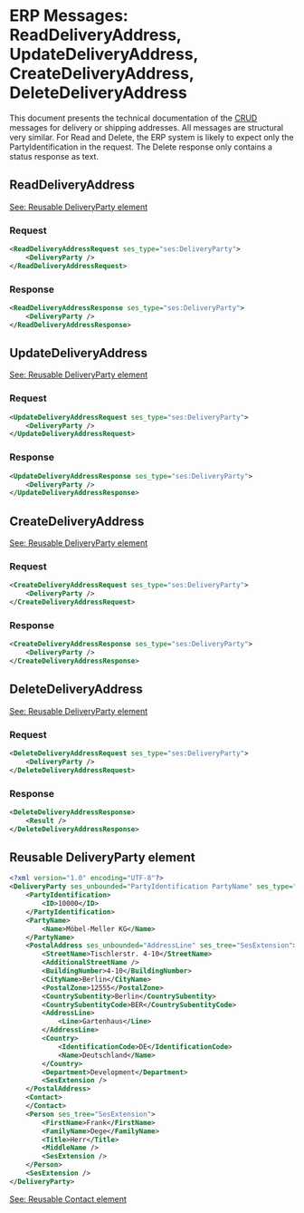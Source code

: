 # ERP Messages: ReadDeliveryAddress, UpdateDeliveryAddress, CreateDeliveryAddress, DeleteDeliveryAddress

This document presents the technical documentation of the [CRUD](https://de.wikipedia.org/wiki/CRUD) messages for delivery or shipping addresses. All messages are structural very similar. For Read and Delete, the ERP system is likely to expect only the PartyIdentification in the request. The Delete response only contains a status response as text.

## ReadDeliveryAddress

[See: Reusable DeliveryParty element](#reusable-deliveryparty-element)

### Request

``` xml
<ReadDeliveryAddressRequest ses_type="ses:DeliveryParty">
    <DeliveryParty />
</ReadDeliveryAddressRequest> 
```

### Response

``` xml
<ReadDeliveryAddressResponse ses_type="ses:DeliveryParty">
    <DeliveryParty />
</ReadDeliveryAddressResponse>
```

## UpdateDeliveryAddress

[See: Reusable DeliveryParty element](#reusable-deliveryparty-element)

### Request

``` xml
<UpdateDeliveryAddressRequest ses_type="ses:DeliveryParty">
    <DeliveryParty />
</UpdateDeliveryAddressRequest>
```

### Response

``` xml
<UpdateDeliveryAddressResponse ses_type="ses:DeliveryParty">
    <DeliveryParty />
</UpdateDeliveryAddressResponse>
```

## CreateDeliveryAddress

[See: Reusable DeliveryParty element](#reusable-deliveryparty-element)

### Request

``` xml
<CreateDeliveryAddressRequest ses_type="ses:DeliveryParty">
    <DeliveryParty />
</CreateDeliveryAddressRequest>
```

### Response

``` xml
<CreateDeliveryAddressResponse ses_type="ses:DeliveryParty">
    <DeliveryParty />
</CreateDeliveryAddressResponse> 
```

## DeleteDeliveryAddress

[See: Reusable DeliveryParty element](#reusable-deliveryparty-element)

### Request

``` xml
<DeleteDeliveryAddressRequest ses_type="ses:DeliveryParty">
    <DeliveryParty />
</DeleteDeliveryAddressRequest>
```

### Response

``` xml
<DeleteDeliveryAddressResponse>
    <Result />
</DeleteDeliveryAddressResponse>
```

## Reusable DeliveryParty element

``` xml
<?xml version="1.0" encoding="UTF-8"?>
<DeliveryParty ses_unbounded="PartyIdentification PartyName" ses_type="ses:Contact" ses_tree="SesExtension">
    <PartyIdentification>
        <ID>10000</ID>
    </PartyIdentification>
    <PartyName>
        <Name>Möbel-Meller KG</Name>
    </PartyName>
    <PostalAddress ses_unbounded="AddressLine" ses_tree="SesExtension">
        <StreetName>Tischlerstr. 4-10</StreetName>
        <AdditionalStreetName />
        <BuildingNumber>4-10</BuildingNumber>
        <CityName>Berlin</CityName>
        <PostalZone>12555</PostalZone>
        <CountrySubentity>Berlin</CountrySubentity>
        <CountrySubentityCode>BER</CountrySubentityCode>
        <AddressLine>
            <Line>Gartenhaus</Line>
        </AddressLine>
        <Country>
            <IdentificationCode>DE</IdentificationCode>
            <Name>Deutschland</Name>
        </Country>
        <Department>Development</Department>
        <SesExtension />
    </PostalAddress>
    <Contact>
    </Contact>
    <Person ses_tree="SesExtension">
        <FirstName>Frank</FirstName>
        <FamilyName>Dege</FamilyName>
        <Title>Herr</Title>
        <MiddleName />
        <SesExtension />
    </Person>
    <SesExtension />
</DeliveryParty> 
```

[See: Reusable Contact element](erp_message_select_customer.md#reusable-contact-element)
